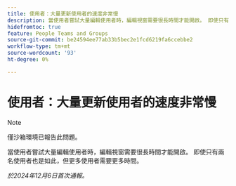 ```yaml
---
title: 使用者：大量更新使用者的速度非常慢
description: 當使用者嘗試大量編輯使用者時，編輯視窗需要很長時間才能開啟。 即使只有兩名使用者也是如此，但更多使用者需要更多時間。
hidefromtoc: true
feature: People Teams and Groups
source-git-commit: be24594ee77ab33b5bec2e1fcd6219fa6ccebbe2
workflow-type: tm+mt
source-wordcount: '93'
ht-degree: 0%

---
```



# 使用者：大量更新使用者的速度非常慢

>[!NOTE]
>
>僅沙箱環境已報告此問題。

當使用者嘗試大量編輯使用者時，編輯視窗需要很長時間才能開啟。 即使只有兩名使用者也是如此，但更多使用者需要更多時間。

_於2024年12月6日首次通報。_
